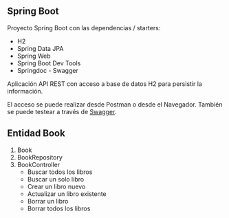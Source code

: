 ## Spring Boot

Proyecto Spring Boot con las dependencias / starters:
* H2
* Spring Data JPA
* Spring Web
* Spring Boot Dev Tools
* Springdoc - Swagger

Aplicación API REST con acceso a base de datos H2 para persistir la información.

El acceso se puede realizar desde Postman o desde el Navegador. También se puede testear a través de [Swagger](http://localhost:8080/doc/swagger-ui/index.html).

## Entidad Book
1. Book
2. BookRepository
3. BookController
   * Buscar todos los libros
   * Buscar un solo libro 
   * Crear un libro nuevo 
   * Actualizar un libro existente 
   * Borrar un libro 
   * Borrar todos los libros